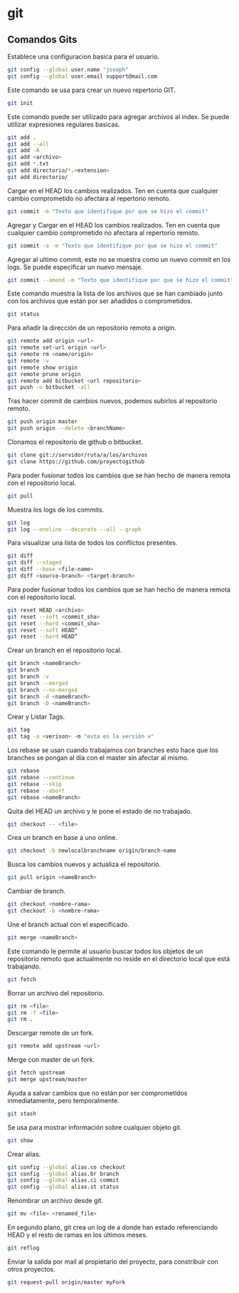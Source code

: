 # git

## Comandos Gits


Establece una configuracion basica para el usuario.

```bash
git config --global user.name "joseph"
git config --global user.email support@mail.com
```

Este comando se usa para crear un nuevo repertorio GIT.

```bash
git init
```

Este comando puede ser utilizado para agregar archivos al index. Se puede utilizar expresiones regulares basicas.

```bash
git add .
git add --all
git add -A
git add <archivo>
git add *.txt
git add directorio/*.<extension>
git add directorio/
```

Cargar en el HEAD los cambios realizados. Ten en cuenta que cualquier cambio comprometido no afectara al repertorio remoto.

```bash
git commit -m "Texto que identifique por que se hizo el commit"
```

Agregar y Cargar en el HEAD los cambios realizados. Ten en cuenta que cualquier cambio comprometido no afectara al repertorio remoto.

```bash
git commit -a -m "Texto que identifique por que se hizo el commit"
```

Agregar al ultimo commit, este no se muestra como un nuevo commit en los logs. Se puede especificar un nuevo mensaje.

```bash
git commit --amend -m "Texto que identifique por que se hizo el commit"
```

Este comando muestra la lista de los archivos que se han cambiado junto con los archivos que están por ser añadidos o comprometidos.

```bash
git status
```

Para añadir la dirección de un repositorio remoto a origin.

```bash
git remote add origin <url>
git remote set-url origin <url>
git remote rm <name/origin>
git remote -v
git remote show origin
git remote prune origin 
git remote add bitbucket <url repositorio>
git push -u bitbucket -all
```

Tras hacer commit de cambios nuevos, podemos subirlos al repositorio remoto.

```bash
git push origin master
git push origin --delete <branchName> 
```

Clonamos el repositorio de github o bitbucket.

```bash
git clone git://servidor/ruta/a/los/archivos 
git clone https://github.com/proyectogithub
```

Para poder fusionar todos los cambios que se han hecho de manera remota con el repositorio local.

```bash
git pull
```

Muestra los logs de los commits.

```bash
git log
git log --oneline --decorate --all --graph
```

Para visualizar una lista de todos los conflictos presentes.

```bash
git diff
git diff --staged
git diff --base <file-name>
git diff <source-branch> <target-branch>
```

Para poder fusionar todos los cambios que se han hecho de manera remota con el repositorio local.

```bash
git reset HEAD <archivo>
git reset --soft <commit_sha>
git reset --hard <commit_sha>
git reset --soft HEAD^
git reset --hard HEAD^
```

Crear un branch en el repositorio local.

```bash
git branch <nameBranch>
git branch
git branch -v 
git branch --merged
git branch --no-merged
git branch -d <nameBranch>
git branch -D <nameBranch>
```

Crear y Listar Tags.

```bash
git tag
git tag -a <verison> -m "esta es la versión x"
```

Los rebase se usan cuando trabajamos con branches esto hace que los branches se pongan al día con el master sin afectar al mismo.

```bash
git rebase
git rebase --continue 
git rebase --skip
git rebase --abort
git rebase <nameBranch>
```

Quita del HEAD un archivo y le pone el estado de no trabajado.

```bash
git checkout -- <file>
```

Crea un branch en base a uno online.

```bash
git checkout -b newlocalbranchname origin/branch-name
```

Busca los cambios nuevos y actualiza el repositorio.

```bash
git pull origin <nameBranch>
```

Cambiar de branch.

```bash
git checkout <nombre-rama>
git checkout -b <nombre-rama> 
```

Une el branch actual con el especificado.

```bash
git merge <nameBranch>
```

Este comando le permite al usuario buscar todos los objetos de un repositorio remoto que actualmente no reside en el directorio local que está trabajando.

```bash
git fetch
```

Borrar un archivo del repositorio.

```bash
git rm <file> 
git rm -f <file>
git rm .
```



Descargar remote de un fork.

```bash
git remote add upstream <url>
```

Merge con master de un fork.

```bash
git fetch upstream
git merge upstream/master
```

Ayuda a salvar cambios que no están por ser comprometidos inmediatamente, pero temporalmente.

```bash
git stash
```

Se usa para mostrar información sobre cualquier objeto git.

```bash
git show
```

Crear alias.

```bash
git config --global alias.co checkout
git config --global alias.br branch
git config --global alias.ci commit
git config --global alias.st status
```

Renombrar un archivo desde git.

```bash
git mv <file> <renamed_file>
```

En segundo plano, git crea un log de a donde han estado referenciando HEAD y el resto de ramas en los últimos meses.

```bash
git reflog
```

Enviar la salida por mail al propietario del proyecto, para constribuir con otros proyectos.

```bash
git request-pull origin/master myFork 
```
